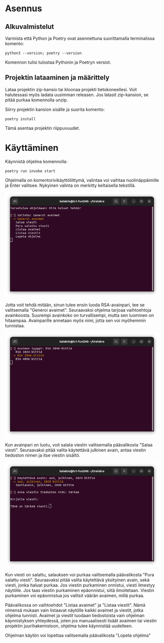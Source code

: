 # Asennus

## Alkuvalmistelut
Varmista että Python ja Poetry ovat asennettuna suorittamalla terminalissa komento:
```
python3 --version; poetry --version
```
Komennon tulisi tulostaa Pythonin ja Poetryn versiot.

## Projektin lataaminen ja määrittely

Lataa projektin zip-kansio tai kloonaa projekti tietokoneellesi. Voit halutessasi myös ladata uusimman releasen. Jos latasit zip-kansion, se pitää purkaa komennolla unzip.

Siirry projektin kansion sisälle ja suorita komento:
```
poetry install
```
Tämä asentaa projektin riippuvuudet.

# Käyttäminen

Käynnistä ohjelma komennolla:
```
poetry run invoke start
```

Ohjelmalla on komentorivikäyttöliittymä, valintaa voi vaihtaa nuolinäppäimille ja Enter valitsee. Nykyinen valinta on merkitty keltaisella tekstillä.

![päävalikko](./kuvat/paavalikko.png)

Jotta voit tehdä mitään, sinun tulee ensin luoda RSA-avainpari, tee se valitsemalla "Generoi avaimet". Seuraavaksi ohjelma tarjoaa vaihtoehtoja avainkoosta. Suurempi avainkoko on turvallisempi, mutta sen luominen on hitaampaa. Avainparille annetaan myös nimi, jotta sen voi myöhemmin tunnistaa.

![avainkoko](./kuvat/avainkoko.png)

Kun avainpari on luotu, voit salata viestin valitsemalla päävalikosta "Salaa viesti". Seuraavaksi pitää valita käytettävä julkinen avain, antaa viestin tiedoston nimen ja itse viestin sisältö.

![salaus](./kuvat/salaus.png)

Kun viesti on salattu, salauksen voi purkaa valitsemalla päävalikosta "Pura salattu viesti". Seuraavaksi pitää valita käytettävä yksityinen avain, sekä viesti, jonka haluat purkaa. Jos viestin purkaminen onnistui, viesti ilmestyy näytölle. Jos taas viestin purkaminen epäonnistui, siitä ilmoitetaan. Viestin purkaminen voi epäonnistua jos valitsit väärän avaimen, millä purkaa.

Päävalikossa on vaihtoehdot "Listaa avaimet" ja "Listaa viestit". Nämä nimensä mukaan vain listaavat näytölle kaikki avaimet ja viestit, jotka ohjelma tunnisti. Avaimet ja viestit tuodaan tiedostoista vain ohjelman käynnistyksen yhteydessä, joten jos manuaalisesti lisäät avaimen tai viestin projektin juurihakemistoon, ohjelma tulee käynnistää uudelleen.

Ohjelman käytön voi lopettaa valitsemalla päävalikosta "Lopeta ohjelma"
